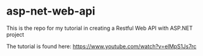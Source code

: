 # asp-net-web-api
This is the repo for my tutorial in creating a Restful Web API with ASP.NET project

The tutorial is found here: https://www.youtube.com/watch?v=elMpS1Js7rc
